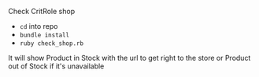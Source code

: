 Check CritRole shop

- `cd` into repo
- `bundle install`
- `ruby check_shop.rb`

It will show Product in Stock with the url to get right to the store
or
Product out of Stock if it's unavailable

